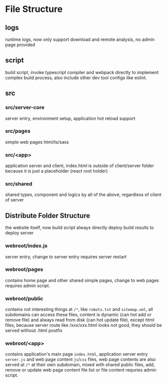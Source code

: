 # File Structure

## logs
runtime logs, now only support download and remote analysis, no admin page provided

## script
build script, invoke typescript compiler and webpack directly to implement complex build process,
also include other dev tool configs like eslint.

## src

### src/server-core
server entry, environment setup, application hot reload support

### src/pages
simple web pages html/ts/sass

### src/\<app\>
application server and client, index.html is outside of client/server folder because it is just a placeholder (react root holder)

### src/shared
shared types, component and logics by all of the above, regardless of client of server

## Distribute Folder Structure
the website itself, now build script always directly deploy build results to deploy server

### webroot/index.js
server entry, change to server entry requires server restart

### webroot/pages
contains home page and other shared simple pages, change to web pages requires admin script.

### webroot/public
contains not interesting things at `/*`, like `robots.txt` and `sitemap.xml`,
all subdomains can access these files, content is dynamic (can hot add or remove file) and always read from disk (can hot update file),
except html files, because server route like /xxx/xxx.html looks not good, they should be served without .html postfix

### webroot/\<app\>
contains application's main page `index.html`, application server entry `server.js` and web page content `js`/`css` files,
web page contents are also served at `/*` at their own subdomain, mixed with shared public files,
add, remove or update web page content file list or file content requries admin script.
